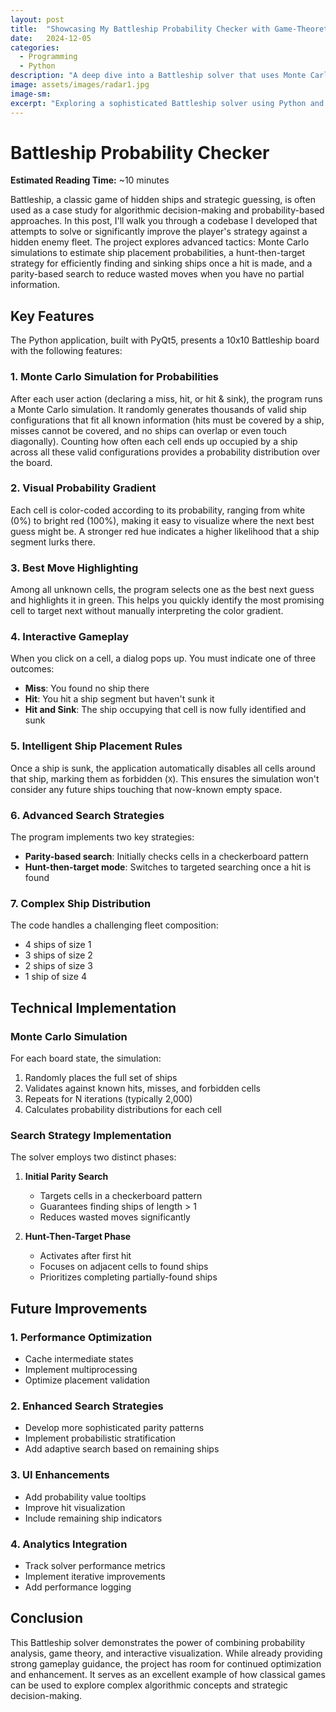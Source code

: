 ```yaml
---
layout: post
title:  "Showcasing My Battleship Probability Checker with Game-Theoretic Enhancements"
date:   2024-12-05
categories:
  - Programming
  - Python
description: "A deep dive into a Battleship solver that uses Monte Carlo simulation, probability gradients, and a hunt-target search algorithm."
image: assets/images/radar1.jpg
image-sm: 
excerpt: "Exploring a sophisticated Battleship solver using Python and PyQt5. Combining Monte Carlo probability, parity-based searching, and a hunt-then-target approach to improve your game."
---
```


# Battleship Probability Checker

**Estimated Reading Time:** ~10 minutes

Battleship, a classic game of hidden ships and strategic guessing, is often used as a case study for algorithmic decision-making and probability-based approaches. In this post, I'll walk you through a codebase I developed that attempts to solve or significantly improve the player's strategy against a hidden enemy fleet. The project explores advanced tactics: Monte Carlo simulations to estimate ship placement probabilities, a hunt-then-target strategy for efficiently finding and sinking ships once a hit is made, and a parity-based search to reduce wasted moves when you have no partial information.

## Key Features

The Python application, built with PyQt5, presents a 10x10 Battleship board with the following features:

### 1. Monte Carlo Simulation for Probabilities
After each user action (declaring a miss, hit, or hit & sink), the program runs a Monte Carlo simulation. It randomly generates thousands of valid ship configurations that fit all known information (hits must be covered by a ship, misses cannot be covered, and no ships can overlap or even touch diagonally). Counting how often each cell ends up occupied by a ship across all these valid configurations provides a probability distribution over the board.

### 2. Visual Probability Gradient
Each cell is color-coded according to its probability, ranging from white (0%) to bright red (100%), making it easy to visualize where the next best guess might be. A stronger red hue indicates a higher likelihood that a ship segment lurks there.

### 3. Best Move Highlighting
Among all unknown cells, the program selects one as the best next guess and highlights it in green. This helps you quickly identify the most promising cell to target next without manually interpreting the color gradient.

### 4. Interactive Gameplay
When you click on a cell, a dialog pops up. You must indicate one of three outcomes:
- **Miss**: You found no ship there
- **Hit**: You hit a ship segment but haven't sunk it
- **Hit and Sink**: The ship occupying that cell is now fully identified and sunk

### 5. Intelligent Ship Placement Rules
Once a ship is sunk, the application automatically disables all cells around that ship, marking them as forbidden (`X`). This ensures the simulation won't consider any future ships touching that now-known empty space.

### 6. Advanced Search Strategies
The program implements two key strategies:
- **Parity-based search**: Initially checks cells in a checkerboard pattern
- **Hunt-then-target mode**: Switches to targeted searching once a hit is found

### 7. Complex Ship Distribution
The code handles a challenging fleet composition:
- 4 ships of size 1
- 3 ships of size 2
- 2 ships of size 3
- 1 ship of size 4

## Technical Implementation

### Monte Carlo Simulation
For each board state, the simulation:
1. Randomly places the full set of ships
2. Validates against known hits, misses, and forbidden cells
3. Repeats for N iterations (typically 2,000)
4. Calculates probability distributions for each cell

### Search Strategy Implementation
The solver employs two distinct phases:

1. **Initial Parity Search**
   - Targets cells in a checkerboard pattern
   - Guarantees finding ships of length > 1
   - Reduces wasted moves significantly

2. **Hunt-Then-Target Phase**
   - Activates after first hit
   - Focuses on adjacent cells to found ships
   - Prioritizes completing partially-found ships

## Future Improvements

### 1. Performance Optimization
- Cache intermediate states
- Implement multiprocessing
- Optimize placement validation

### 2. Enhanced Search Strategies
- Develop more sophisticated parity patterns
- Implement probabilistic stratification
- Add adaptive search based on remaining ships

### 3. UI Enhancements
- Add probability value tooltips
- Improve hit visualization
- Include remaining ship indicators

### 4. Analytics Integration
- Track solver performance metrics
- Implement iterative improvements
- Add performance logging

## Conclusion

This Battleship solver demonstrates the power of combining probability analysis, game theory, and interactive visualization. While already providing strong gameplay guidance, the project has room for continued optimization and enhancement. It serves as an excellent example of how classical games can be used to explore complex algorithmic concepts and strategic decision-making.